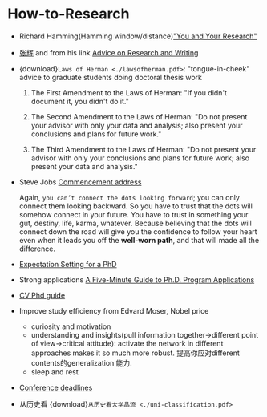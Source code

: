 # How-to-Research
- Richard Hamming(Hamming window/distance)["You and Your Research"](https://www.youtube.com/watch?v=a1zDuOPkMSw&list=WL&index=7&t=6s)

- [张辉](http://www.cs.cmu.edu/~hzhang/) and from his link [Advice on Research and Writing](http://www.cs.cmu.edu/afs/cs.cmu.edu/user/mleone/web/how-to.html)
- {download}`Laws of Herman <./lawsofherman.pdf>`: "tongue-in-cheek" advice to graduate students doing doctoral thesis work
  1. The First Amendment to the Laws of Herman: "If you didn't document it, you didn't do it."

  2. The Second Amendment to the Laws of Herman: "Do not present your advisor with only your data and analysis; also present your conclusions and plans for future work."

  3. The Third Amendment to the Laws of Herman: "Do not present your advisor with only your conclusions and plans for future work; also present your data and analysis."

- Steve Jobs [Commencement address](https://news.stanford.edu/2005/06/14/jobs-061505/)

  Again, `you can’t connect the dots looking forward`; you can only connect them looking backward. So you have to trust that the dots will somehow connect in your future. You have to trust in something your gut, destiny, life, karma, whatever. Because believing that the dots will connect down the road will give you the confidence to follow your heart even when it leads you off the **well-worn path**, and that will made all the difference.
  
- [Expectation Setting for a PhD](https://eugenevinitsky.github.io/posts/expectation_setting.html )

- Strong applications
[A Five-Minute Guide to Ph.D. Program Applications](https://pg.ucsd.edu/PhD-application-tips.htm)

- [CV Phd guide](https://www.cs.princeton.edu/~danqic/misc.html)

- Improve study efficiency from Edvard Moser, Nobel price
  - curiosity and motivation
  - understanding and insights(pull information together->different point of view->critical attitude): activate the network in different approaches makes it so much more robust. 提高你应对different contents的generalization 能力.
  - sleep and rest

- [Conference deadlines](https://aideadlin.es/?sub=ML,NLP)

- 从历史看 {download}`从历史看大学品流 <./uni-classification.pdf>`
